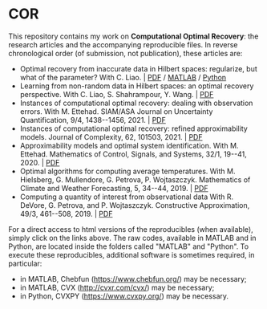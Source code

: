 # COR

This repository contains my work on **Computational Optimal Recovery**: the research articles and the accompanying reproducible files.
In reverse chronological order (of submission, not publication), these articles are:

- Optimal recovery from inaccurate data in Hilbert spaces: regularize, but what of the parameter? 
With C. Liao. | 
[PDF](Papers/ORHilbert_Reg.pdf) 
/ 
[MATLAB](https://htmlpreview.github.io/?https://github.com/foucart/COR/blob/master/MATLAB/web/ORHilbert_Reg_repro.html)
/
[Python](https://htmlpreview.github.io/?https://github.com/foucart/COR/blob/master/Python/web/ORHilbert_Reg_repro.html)
- Learning from non-random data in Hilbert spaces: an optimal recovery perspective.
With C. Liao, S. Shahrampour, Y. Wang. | 
[PDF](Papers/OR_Learning.pdf)
- Instances of computational optimal recovery: dealing with observation errors.
With M. Ettehad. SIAM/ASA Journal on Uncertainty Quantification, 9/4, 1438--1456, 2021.  | 
[PDF](Papers/ICOR_ObsErrors.pdf)
- Instances of computational optimal recovery: refined approximability models. 
Journal of Complexity, 62, 101503, 2021. |
[PDF](Papers/ICOR_Overparametrization.pdf)
- Approximability models and optimal system identification.
With M. Ettehad. Mathematics of Control, Signals, and Systems, 32/1, 19--41, 2020. | 
[PDF](Papers/ORinSI.pdf)
- Optimal algorithms for computing average temperatures.
With M. Hielsberg, G. Mullendore, G. Petrova, P. Wojtaszczyk. 
Mathematics of Climate and Weather Forecasting, 5, 34--44, 2019.  | 
[PDF](Papers/OptAlgo_AveTemp.pdf)
- Computing a quantity of interest from observational data
With R. DeVore, G. Petrova, and P. Wojtaszczyk. Constructive Approximation, 49/3, 461--508, 2019. |
[PDF](Papers/Computing_QoI.pdf)

For a direct access to html versions of the reproducibles (when available), simply click on the links above.
The raw codes, available in MATLAB and in Python, are located inside the folders called "MATLAB" and "Python". 
To execute these reproducibles, additional software is sometimes required, in particular:
- in MATLAB, Chebfun (https://www.chebfun.org/) may be necessary;
- in MATLAB, CVX (http://cvxr.com/cvx/) may be necessary;
- in Python, CVXPY (https://www.cvxpy.org/) may be necessary.
